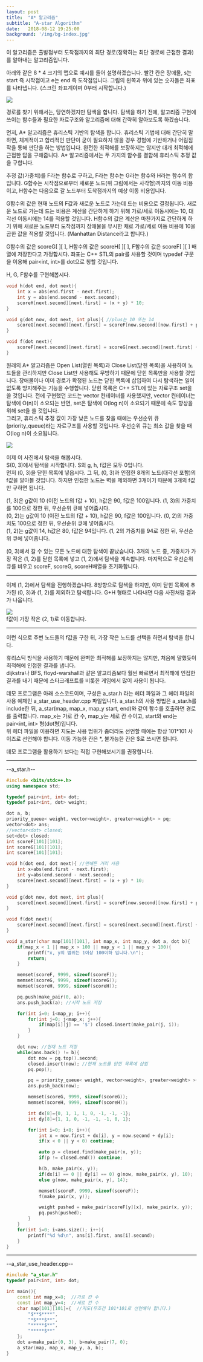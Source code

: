 ```yaml
---
layout: post
title:  "A* 알고리즘"
subtitle: "A-star Algorithm"
date:   2018-08-12 19:25:00
background: '/img/bg-index.jpg'
---
```


이 알고리즘은 출발점부터 도착점까지의 최단 경로(정확히는 최단 경로에 근접한 결과)를 알아내는 알고리즘입니다.

아래와 같은 8 * 4 크기의 맵으로 예시를 들어 설명하겠습니다. 빨간 칸은 장애물, s는 start 즉 시작점이고 e는 end 즉 도착점입니다. 그림의 왼쪽과 위에 있는 숫자들은 좌표를 나타냅니다. (스크린 좌표계이며 0부터 시작합니다.)

<img src = "https://i.imgur.com/xpyKE2n.png"><br>

경로를 찾기 위해서는, 당연하겠지만 탐색을 합니다. 탐색을 하기 전에, 알고리즘 구현에 쓰이는 함수들과 필요한 자료구조와 알고리즘에 대해 간략히 알아보도록 하겠습니다.

먼저, A* 알고리즘은 휴리스틱 기반의 탐색을 합니다. 휴리스틱 기법에 대해 간단히 말하면, 체계적이고 합리적인 판단이 굳이 필요하지 않을 경우 경험에 기반하거나 어림짐작을 통해 판단을 하는 방법입니다. 완전한 최적해를 보장하지는 않지만 대개 최적해에 근접한 답을 구해줍니다. A* 알고리즘에서는 두 가지의 함수를 결합해 휴리스틱 추정 값을 구합니다.

추정 값(가중치)를 F라는 함수로 구하고, F라는 함수는 G라는 함수와 H라는 함수의 합입니다. G함수는 시작점으로부터 새로운 노드(위 그림에서는 사각형)까지의 이동 비용이고, H함수는 다음으로 갈 노드부터 도착점까지의 예상 이동 비용입니다.

G함수의 값은 현재 노드의 F값과 새로운 노드로 가는데 드는 비용으로 결정됩니다. 새로운 노드로 가는데 드는 비용은 계산을 간단하게 하기 위해 가로/세로 이동시에는 10, 대각선 이동시에는 14를 적용할 것입니다. H함수의 값은 계산은 마찬가지로 간단하게 하기 위해 새로운 노드부터 도착점까지 장애물을 무시한 채로 가로/세로 이동 비용에 10을 곱한 값을 적용할 것입니다. (Manhattan Distance라고 합니다.)

G함수의 값은 scoreG[ ][ ], H함수의 값은 scoreH[ ][ ], F함수의 값은 scoreF[ ][ ] 배열에 저장한다고 가정합시다. 좌표는 C++ STL의 pair를 사용할 것이며 typedef 구문을 이용해 pair<int, int>를 dot으로 칭할 것입니다.

 H, G, F함수를 구현해봅시다.

 ```cpp
 void h(dot end, dot next){
     int x = abs(end.first - next.first);
     int y = abs(end.second - next.second);
     scoreH[next.second][next.first] = (x + y) * 10;
 }

 void g(dot now, dot next, int plus){ //plus는 10 또는 14
     scoreG[next.second][next.first] = scoreF[now.second][now.first] + plus;
 }

 void f(dot next){
     scoreF[next.second][next.first] = scoreG[next.second][next.first] + scoreH[next.second][next.first];
 }
 ```

 원래의 A* 알고리즘은 Open List(열린 목록)과 Close List(닫힌 목록)을 사용하여 노드들을 관리하지만 Close List만 사용해도 무방하기 때문에 닫힌 목록만을 사용할 것입니다. 장애물이나 이미 경로가 확정된 노드는 닫힌 목록에 삽입하여 다시 탐색하는 일이 없도록 방지해주는 기능을 수행합니다. 닫힌 목록은 C++ STL에 있는 자료구조 set을 쓸 것입니다. 전에 구현했던 코드는 vector 컨테이너를 사용했지만, vector 컨테이너는 탐색에 O(n)이 소요되는 반면, set은 탐색에 O(log n)이 소요되기 때문에 속도 향상을 위해 set을 쓸 것입니다.<br>
 그리고, 휴리스틱 추정 값이 가장 낮은 노드를 찾을 때에는 우선순위 큐(priority_queue)라는 자료구조를 사용할 것입니다. 우선순위 큐는 최소 값을 찾을 때 O(log n)이 소요됩니다.

 <img src = "https://i.imgur.com/4XYXtnw.png"><br>

이제 이 사진에서 탐색을 해봅시다.<br>
S(0, 3)에서 탐색을 시작합니다. S의 g, h, f값은 모두 0입니다.<br>
먼저 (0, 3)을 닫힌 목록에 넣읍시다. 그 뒤, (0, 3)과 인접한 8개의 노드(대각선 포함)의 f값을 알아볼 것입니다. 하지만 인접한 노드는 벽을 제외하면 3개이기 때문에 3개의 f값만 구하면 됩니다.

(1, 3)은 g값이 10 (이전 노드의 f값 + 10), h값은 90, f값은 100입니다. (1, 3)의 가중치를 100으로 정한 뒤, 우선순위 큐에 넣어줍시다.<br>
(0, 2)는 g값이 10 (이전 노드의 f값 + 10), h값은 90, f값은 100입니다. (0, 2)의 가중치도 100으로 정한 뒤, 우선순위 큐에 넣어줍시다.<br>
(1, 2)는 g값이 14, h값은 80, f값은 94입니다. (1, 2의 가중치를 94로 정한 뒤, 우선순위 큐에 넣어줍니다.

(0, 3)에서 갈 수 있는 모든 노드에 대한 탐색이 끝났습니다. 3개의 노드 중, 가중치가 가장 작은 (1, 2)를 닫힌 목록에 넣고 (1, 2)에서 탐색을 계속합니다. 마지막으로 우선순위 큐를 비우고 scoreF, scoreG, scoreH배열을 초기화합니다.

<hr>

이제 (1, 2)에서 탐색을 진행하겠습니다. 8방향으로 탐색을 하지만, 이미 닫힌 목록에 추가된 (0, 3)과 (1, 2)를 제외하고 탐색합니다. G+H 형태로 나타내면 다음 사진처럼 결과가 나옵니다.

<img src = "https://i.imgur.com/N3QKDuE.png"><br>
f값이 가장 작은 (2, 1)로 이동합니다.

<hr>

이런 식으로 주변 노드들의 f값을 구한 뒤, 가장 작은 노드를 선택을 하면서 탐색을 합니다.

휴리스틱 방식을 사용하기 때문에 완벽한 최적해를 보장하지는 않지만, 처음에 말했듯이 최적해에 인접한 결과를 냅니다.<br>
dijkstra나 BFS, floyd-warshall과 같은 알고리즘보다 훨씬 빠르면서 최적해에 인접한 결과를 내기 때문에 스타크래프트를 비롯한 게임에서 많이 사용이 됩니다.


데모 프로그램은 아래 소스코드이며, 구성은  a_star.h 라는 헤더 파일과 그 헤더 파일의 사용 예제인 a_star_use_header.cpp 파일입니다. a_star.h의 사용 방법은 a_star.h를 include한 뒤, a_star(map, map_x, map_y start, end)와 같이 함수를 호출하면 경로를 출력합니다. map_x는 가로 칸 수, map_y는 세로 칸 수이고, start와 end는 pair<int, int> 형(dot형)입니다.<br>
위 헤더 파일을 이용하면 지도는 사용 범위가 좁더라도 선언할 때에는 항상 101*101 사이즈로 선언해야 합니다. 이동 가능한 칸은 *, 불가능한 칸은 $로 쓰시면 됩니다.

데모 프로그램을 활용하기 보다는 직접 구현해보시기를 권장합니다.

<hr>

--a_star.h--
```cpp
#include <bits/stdc++.h>
using namespace std;

typedef pair<int, int> dot;
typedef pair<int, dot> weight;

dot a, b;
priority_queue< weight, vector<weight>, greater<weight> > pq;
vector<dot> ans;
//vector<dot> closed;
set<dot> closed;
int scoreF[101][101];
int scoreG[101][101];
int scoreH[101][101];

void h(dot end, dot next){ //맨해튼 거리 사용
	int x=abs(end.first - next.first);
	int y=abs(end.second - next.second);
	scoreH[next.second][next.first] = (x + y) * 10;
}

void g(dot now, dot next, int plus){
	scoreG[next.second][next.first] = scoreF[now.second][now.first] + plus;
}

void f(dot next){
	scoreF[next.second][next.first] = scoreG[next.second][next.first] + scoreH[next.second][next.first];
}

void a_star(char map[101][101], int map_x, int map_y, dot a, dot b){
	if(map_x < 1 || map_x > 100 || map_y < 1 || map_y > 100){
		printf("x, y의 범위는 1이상 100이하 입니다.\n");
		return;
	}

	memset(scoreF, 9999, sizeof(scoreF));
	memset(scoreG, 9999, sizeof(scoreG));
	memset(scoreH, 9999, sizeof(scoreH));

	pq.push(make_pair(0, a));
	ans.push_back(a); //시작 노드 저장

	for(int i=0; i<map_y; i++){
		for(int j=0; j<map_x; j++){
			if(map[i][j] == '$') closed.insert(make_pair(j, i));
		}
	}

	dot now; //현재 노드 저장
	while(ans.back() != b){
		dot now = pq.top().second;
		closed.insert(now); //현재 노드를 닫힌 목록에 삽입
		pq.pop();

		pq = priority_queue< weight, vector<weight>, greater<weight> >(); //우선순위큐 초기화
		ans.push_back(now);

		memset(scoreG, 9999, sizeof(scoreG));
		memset(scoreH, 9999, sizeof(scoreH));

		int dx[8]={0, 1, 1, 1, 0, -1, -1, -1};
		int dy[8]={1, 1, 0, -1, -1, -1, 0, 1};

		for(int i=0; i<8; i++){
			int x = now.first + dx[i], y = now.second + dy[i];
			if(x < 0 || y < 0) continue;

			auto p = closed.find(make_pair(x, y));
			if(p != closed.end()) continue;

			h(b, make_pair(x, y));
			if(dx[i] == 0 || dy[i] == 0) g(now, make_pair(x, y), 10);
			else g(now, make_pair(x, y), 14);

			memset(scoreF, 9999, sizeof(scoreF));
			f(make_pair(x, y));

			weight pushed = make_pair(scoreF[y][x], make_pair(x, y));
			pq.push(pushed);
		}
	}
	for(int i=0; i<ans.size(); i++){
		printf("%d %d\n", ans[i].first, ans[i].second);
	}
}
```

<hr>

--a_star_use_header.cpp--
```cpp
#include "a_star.h" 
typedef pair<int, int> dot;

int main(){
    const int map_x=8;  //가로 칸 수
    const int map_y=4;  //세로 칸 수
    char map[101][101]={  //지도(무조건 101*101로 선언해야 합니다.)
        "$**$****",
        "*$***$**",
        "*****$**",
        "*****$**"
    };
    dot a=make_pair(0, 3), b=make_pair(7, 0);
    a_star(map, map_x, map_y, a, b);
}
```

